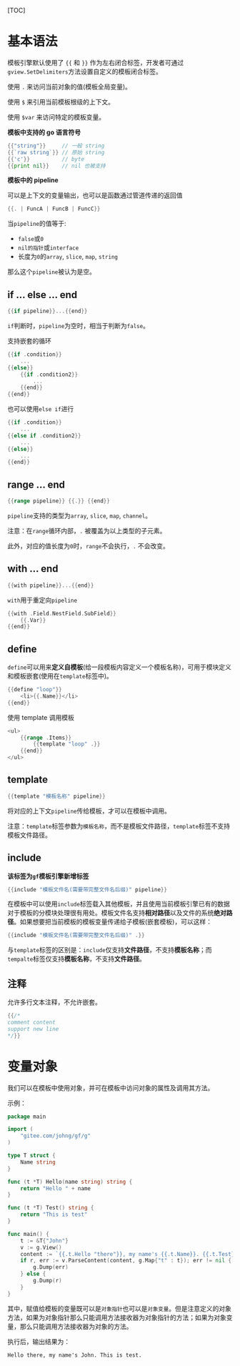 
[TOC]

# 基本语法

模板引擎默认使用了 `{{` 和 `}}` 作为左右闭合标签，开发者可通过`gview.SetDelimiters`方法设置自定义的模板闭合标签。

使用 `.` 来访问当前对象的值(模板全局变量)。

使用 `$` 来引用当前模板根级的上下文。

使用 `$var` 来访问特定的模板变量。


**模板中支持的 go 语言符号**

```go
{{"string"}}     // 一般 string
{{`raw string`}} // 原始 string
{{'c'}}          // byte
{{print nil}}    // nil 也被支持
```

**模板中的 pipeline**

可以是上下文的变量输出，也可以是函数通过管道传递的返回值

```go
{{. | FuncA | FuncB | FuncC}}
```

当`pipeline`的值等于:

* `false`或`0`
* `nil的指针`或`interface`
* 长度为`0`的`array`, `slice`, `map`, `string`

那么这个`pipeline`被认为是空。

## if ... else ... end

```go
{{if pipeline}}...{{end}}
```

`if`判断时，`pipeline`为空时，相当于判断为`false`。


支持嵌套的循环

```go
{{if .condition}}
    ...
{{else}}
	{{if .condition2}}
        ...
    {{end}}
{{end}}
```

也可以使用`else if`进行

```go
{{if .condition}}
    ...
{{else if .condition2}}
    ...
{{else}}
    ...
{{end}}
```

## range ... end

```go
{{range pipeline}} {{.}} {{end}}
```

`pipeline`支持的类型为`array`, `slice`, `map`, `channel`。

注意：在`range`循环内部，`.` 被覆盖为以上类型的子元素。

此外，对应的值长度为`0`时，`range`不会执行，`.` 不会改变。

## with ... end

```go
{{with pipeline}}...{{end}}
```

`with`用于重定向`pipeline`

```go
{{with .Field.NestField.SubField}}
	{{.Var}}
{{end}}
```


## define

`define`可以用来**定义自模板**(给一段模板内容定义一个模板名称)，可用于模块定义和模板嵌套(使用在`template`标签中)。

```go
{{define "loop"}}
	<li>{{.Name}}</li>
{{end}}
```

使用 template 调用模板

```go
<ul>
	{{range .Items}}
		{{template "loop" .}}
	{{end}}
</ul>
```

## template

```go
{{template "模板名称" pipeline}}
```

将对应的上下文`pipeline`传给模板，才可以在模板中调用。

注意：`template`标签参数为`模板名称`，而不是模板文件路径，`template`标签不支持模板文件路径。


## include

**该标签为`gf`模板引擎新增标签**

```go
{{include "模板文件名(需要带完整文件名后缀)" pipeline}}
```

在模板中可以使用`include`标签载入其他模板，并且使用当前模板引擎已有的数据对于模板的分模块处理很有用处。模板文件名支持**相对路径**以及文件的系统**绝对路径**。如果想要把当前模板的模板变量传递给子模板(嵌套模板)，可以这样：
```go
{{include "模板文件名(需要带完整文件名后缀)" .}}
```

与`template`标签的区别是：`include`仅支持**文件路径**，不支持**模板名称**；而`tempalte`标签仅支持**模板名称**，不支持**文件路径**。

## 注释

允许多行文本注释，不允许嵌套。

```go
{{/*
comment content
support new line
*/}}
```


# 变量对象

我们可以在模板中使用对象，并可在模板中访问对象的属性及调用其方法。

示例：

```go
package main

import (
    "gitee.com/johng/gf/g"
)

type T struct {
    Name string
}

func (t *T) Hello(name string) string {
    return "Hello " + name
}

func (t *T) Test() string {
    return "This is test"
}

func main() {
    t := &T{"John"}
    v := g.View()
    content := `{{.t.Hello "there"}}, my name's {{.t.Name}}. {{.t.Test}}.`
    if r, err := v.ParseContent(content, g.Map{"t" : t}); err != nil {
        g.Dump(err)
    } else {
        g.Dump(r)
    }
}
```
其中，赋值给模板的变量既可以是`对象指针`也可以是`对象变量`。但是注意定义的对象方法，如果为对象指针那么只能调用方法接收器为对象指针的方法；如果为对象变量，那么只能调用方法接收器为对象的方法。

执行后，输出结果为：
```html
Hello there, my name's John. This is test.
```


